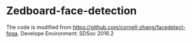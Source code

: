 # Zedboard-face-detection

The code is modified from https://github.com/cornell-zhang/facedetect-fpga.
Develope Environment: SDSoc 2016.2
